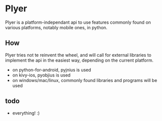 # Plyer

Plyer is a platform-independant api to use features commonly found on various
platforms, notably mobile ones, in python.

## How

Plyer tries not te reinvent the wheel, and will call for external libraries to
implement the api in the easiest way, depending on the current platform.

- on python-for-android, pyjnius is used
- on kivy-ios, pyobjius is used
- on windows/mac/linux, commonly found libraries and programs will be used

## todo

- everything! :)
